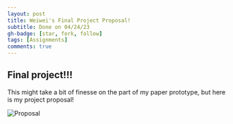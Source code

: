 ```yaml
---
layout: post
title: Weiwei's Final Project Proposal!
subtitle: Done on 04/24/23
gh-badge: [star, fork, follow]
tags: [Assignments]
comments: true
---
```


## Final project!!!

This might take a bit of finesse on the part of my paper prototype, but here is my project proposal!

![Proposal](https://weiweilu081.github.io/assets/img/project.jpg) 
